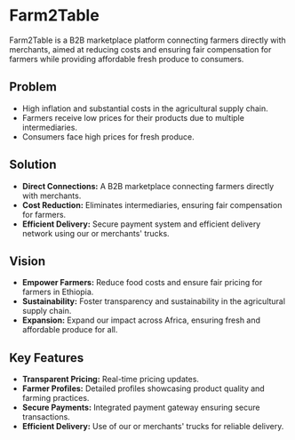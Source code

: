 # Farm2Table

Farm2Table is a B2B marketplace platform connecting farmers directly with merchants, aimed at reducing costs and ensuring fair compensation for farmers while providing affordable fresh produce to consumers.

## Problem

- High inflation and substantial costs in the agricultural supply chain.
- Farmers receive low prices for their products due to multiple intermediaries.
- Consumers face high prices for fresh produce.

## Solution

- **Direct Connections:** A B2B marketplace connecting farmers directly with merchants.
- **Cost Reduction:** Eliminates intermediaries, ensuring fair compensation for farmers.
- **Efficient Delivery:** Secure payment system and efficient delivery network using our or merchants' trucks.

## Vision

- **Empower Farmers:** Reduce food costs and ensure fair pricing for farmers in Ethiopia.
- **Sustainability:** Foster transparency and sustainability in the agricultural supply chain.
- **Expansion:** Expand our impact across Africa, ensuring fresh and affordable produce for all.

## Key Features

- **Transparent Pricing:** Real-time pricing updates.
- **Farmer Profiles:** Detailed profiles showcasing product quality and farming practices.
- **Secure Payments:** Integrated payment gateway ensuring secure transactions.
- **Efficient Delivery:** Use of our or merchants' trucks for reliable delivery.
